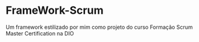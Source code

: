 # FrameWork-Scrum
Um framework  estilizado por mim como projeto do curso Formação Scrum Master Certification na DIO
